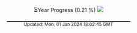 <p align="center">
⏳Year Progress (0.21 %) <img src="https://file5s.ratemyserver.net/mobs/1062.gif"><br>
▁▁▁▁▁▁▁▁▁▁▁▁▁▁▁▁▁▁▁▁▁▁▁▁▁▁▁▁▁▁ <br>
<sub>Updated: Mon, 01 Jan 2024 18:02:45 GMT</sub>
</p>

